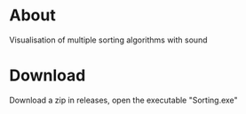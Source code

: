 # About
Visualisation of multiple sorting algorithms with sound
# Download
Download a zip in releases, open the executable "Sorting.exe"
